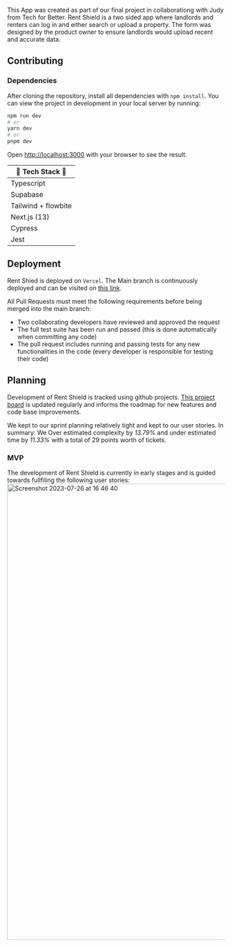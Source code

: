 This App was created as part of our final project in collaborationg with Judy from Tech for Better.
Rent Shield is a two sided app where landlords and renters can log in and either search or upload a property. The form was designed by the product owner to ensure landlords would upload recent and accurate data.

## Contributing

### Dependencies

After cloning the repository, install all dependencies with `npm install`. You can view the project in development in your local server by running:

```bash
npm run dev
# or
yarn dev
# or
pnpm dev
```

Open [http://localhost:3000](http://localhost:3000) with your browser to see the result.

| 🍋 Tech Stack 🍉    |
| ------------------- |
| Typescript          |
| Supabase            |
| Tailwind + flowbite |
| Next.js (13)        |
| Cypress             |
| Jest                |

## Deployment

Rent Shied is deployed on `Vercel`. The Main branch is continuously deployed and can be visited on [this link](https://rent-shield.vercel.app/).

All Pull Requests must meet the following requirements before being merged into the main branch:

- Two collaborating developers have reviewed and approved the request
- The full test suite has been run and passed (this is done automatically when committing any code)
- The pull request includes running and passing tests for any new functionalities in the code (every developer is responsible for testing their code)

## Planning

Development of Rent Shield is tracked using github projects. [This project board](https://github.com/orgs/fac27/projects/36/views/) is updated regularly and informs the roadmap for new features and code base improvements.

We kept to our sprint planning relatively tight and kept to our user stories.
In summary:
We Over estimated complexity by _13.79%_ and under estimated time by _11.33%_ with a total of 29 points worth of tickets.

### MVP

The development of Rent Shield is currently in early stages and is guided towards fullfiling the following user stories:
<img width="1057" alt="Screenshot 2023-07-26 at 16 46 40" src="https://github.com/fac27/rent-shield/assets/114600712/c6488095-75bd-49c0-baab-f8deca27acca">
